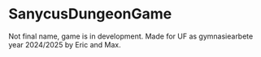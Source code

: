# SanycusDungeonGame
Not final name, game is in development. Made for UF as gymnasiearbete year 2024/2025 by Eric and Max.
